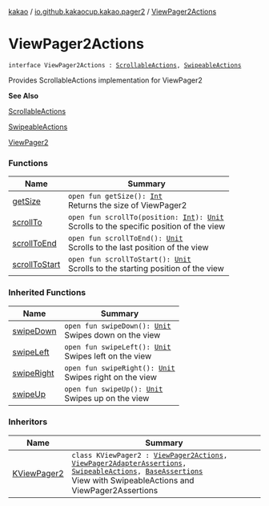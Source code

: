 [kakao](../../index.md) / [io.github.kakaocup.kakao.pager2](../index.md) / [ViewPager2Actions](./index.md)

# ViewPager2Actions

`interface ViewPager2Actions : `[`ScrollableActions`](../../io.github.kakaocup.kakao.common.actions/-scrollable-actions/index.md)`, `[`SwipeableActions`](../../io.github.kakaocup.kakao.common.actions/-swipeable-actions/index.md)

Provides ScrollableActions implementation for ViewPager2

**See Also**

[ScrollableActions](../../io.github.kakaocup.kakao.common.actions/-scrollable-actions/index.md)

[SwipeableActions](../../io.github.kakaocup.kakao.common.actions/-swipeable-actions/index.md)

[ViewPager2](#)

### Functions

| Name | Summary |
|---|---|
| [getSize](get-size.md) | `open fun getSize(): `[`Int`](https://kotlinlang.org/api/latest/jvm/stdlib/kotlin/-int/index.html)<br>Returns the size of ViewPager2 |
| [scrollTo](scroll-to.md) | `open fun scrollTo(position: `[`Int`](https://kotlinlang.org/api/latest/jvm/stdlib/kotlin/-int/index.html)`): `[`Unit`](https://kotlinlang.org/api/latest/jvm/stdlib/kotlin/-unit/index.html)<br>Scrolls to the specific position of the view |
| [scrollToEnd](scroll-to-end.md) | `open fun scrollToEnd(): `[`Unit`](https://kotlinlang.org/api/latest/jvm/stdlib/kotlin/-unit/index.html)<br>Scrolls to the last position of the view |
| [scrollToStart](scroll-to-start.md) | `open fun scrollToStart(): `[`Unit`](https://kotlinlang.org/api/latest/jvm/stdlib/kotlin/-unit/index.html)<br>Scrolls to the starting position of the view |

### Inherited Functions

| Name | Summary |
|---|---|
| [swipeDown](../../io.github.kakaocup.kakao.common.actions/-swipeable-actions/swipe-down.md) | `open fun swipeDown(): `[`Unit`](https://kotlinlang.org/api/latest/jvm/stdlib/kotlin/-unit/index.html)<br>Swipes down on the view |
| [swipeLeft](../../io.github.kakaocup.kakao.common.actions/-swipeable-actions/swipe-left.md) | `open fun swipeLeft(): `[`Unit`](https://kotlinlang.org/api/latest/jvm/stdlib/kotlin/-unit/index.html)<br>Swipes left on the view |
| [swipeRight](../../io.github.kakaocup.kakao.common.actions/-swipeable-actions/swipe-right.md) | `open fun swipeRight(): `[`Unit`](https://kotlinlang.org/api/latest/jvm/stdlib/kotlin/-unit/index.html)<br>Swipes right on the view |
| [swipeUp](../../io.github.kakaocup.kakao.common.actions/-swipeable-actions/swipe-up.md) | `open fun swipeUp(): `[`Unit`](https://kotlinlang.org/api/latest/jvm/stdlib/kotlin/-unit/index.html)<br>Swipes up on the view |

### Inheritors

| Name | Summary |
|---|---|
| [KViewPager2](../-k-view-pager2/index.md) | `class KViewPager2 : `[`ViewPager2Actions`](./index.md)`, `[`ViewPager2AdapterAssertions`](../-view-pager2-adapter-assertions/index.md)`, `[`SwipeableActions`](../../io.github.kakaocup.kakao.common.actions/-swipeable-actions/index.md)`, `[`BaseAssertions`](../../io.github.kakaocup.kakao.common.assertions/-base-assertions/index.md)<br>View with SwipeableActions and ViewPager2Assertions |
